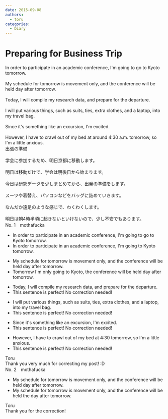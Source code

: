```yaml
---
date: 2015-09-08
authors:
  - toru
categories:
  - Diary
---
```


<h1 id="subject_show">Preparing for Business Trip</h1>
<div class="date" hidden>Sep 8, 2015 12:41</div>
<div id="post"><div id="body_show_ori">
In order to participate in an academic conference, I'm going to go to Kyoto tomorrow.<br/><br/>My schedule for tomorrow is movement only, and the conference will be held day after tomorrow.<br/><br/>Today, I will compile my research data, and prepare for the departure.<br/><br/>I will put various things, such as suits, ties, extra clothes, and a laptop, into my travel bag.<br/><br/>Since it's something like an excursion, I'm excited.<br/><br/>However, I have to crawl out of my bed at around 4:30 a.m. tomorrow, so I'm a little anxious.
</div></div>

<!-- more -->

<div id="post_ja"><div id="body_show_mo">
出張の準備<br/><br/>学会に参加するため、明日京都に移動します。<br/><br/>明日は移動だけで、学会は明後日から始まります。<br/><br/>今日は研究データを少しまとめてから、出発の準備をします。<br/><br/>スーツや着替え、パソコンなどをバッグに詰めていきます。<br/><br/>なんだか遠足のような感じで、わくわくします。<br/><br/>明日は朝4時半頃に起きないといけないので、少し不安でもあります。
</div></div>
<div id="block"><div class="first_name"> No. 1　<span class="just_name">mothafucka</span></div><div id="block2">
<ul class="correction_field">
<li class="incorrect">In order to participate in an academic conference, I'm going to go to Kyoto tomorrow.</li>
<li class="corrected correct">
In order to participate in an academic conference, I'm going to Kyoto tomorrow.
</li>
</ul>
<ul class="correction_field">
<li class="incorrect">My schedule for tomorrow is movement only, and the conference will be held day after tomorrow.</li>
<li class="corrected correct">
Tomorrow I'm only going to Kyoto, the conference will be held day after tomorrow.
</li>
</ul>
<ul class="correction_field">
<li class="incorrect">Today, I will compile my research data, and prepare for the departure.</li>
<li class="corrected perfect">This sentence is perfect! No correction needed!</li>
</ul>
<ul class="correction_field">
<li class="incorrect">I will put various things, such as suits, ties, extra clothes, and a laptop, into my travel bag.</li>
<li class="corrected perfect">This sentence is perfect! No correction needed!</li>
</ul>
<ul class="correction_field">
<li class="incorrect">Since it's something like an excursion, I'm excited.</li>
<li class="corrected perfect">This sentence is perfect! No correction needed!</li>
</ul>
<ul class="correction_field">
<li class="incorrect">However, I have to crawl out of my bed at 4:30 tomorrow, so I'm a little anxious.</li>
<li class="corrected perfect">This sentence is perfect! No correction needed!</li>
</ul>
</div><div class="name"><span class="just_name">Toru</span><br>
Thank you very much for correcting my post! :D
</div>
</div>
<div id="block"><div class="first_name"> No. 2　<span class="just_name">mothafucka</span></div><div id="block2">
<ul class="correction_field">
<li class="incorrect">My schedule for tomorrow is movement only, and the conference will be held day after tomorrow.</li>
<li class="corrected correct">
My schedule for tomorrow is movement only, and the conference will be held the day after tomorrow.
</li>
</ul>
</div><div class="name"><span class="just_name">Toru</span><br>
Thank you for the correction!
</div>
</div>
